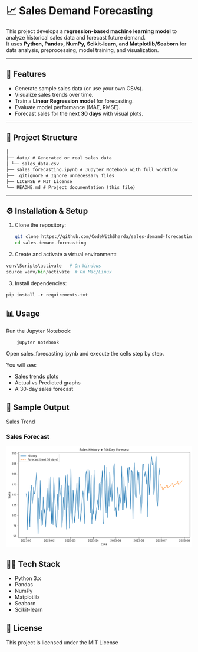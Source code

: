 # 📈 Sales Demand Forecasting

This project develops a **regression-based machine learning model** to analyze historical sales data and forecast future demand.  
It uses **Python, Pandas, NumPy, Scikit-learn, and Matplotlib/Seaborn** for data analysis, preprocessing, model training, and visualization.

---

## 🚀 Features
- Generate sample sales data (or use your own CSVs).
- Visualize sales trends over time.
- Train a **Linear Regression model** for forecasting.
- Evaluate model performance (MAE, RMSE).
- Forecast sales for the next **30 days** with visual plots.

---

## 📂 Project Structure
```sales-demand-forecasting/
│
├── data/ # Generated or real sales data
│ └── sales_data.csv
├── sales_forecasting.ipynb # Jupyter Notebook with full workflow
├── .gitignore # Ignore unnecessary files
├── LICENSE # MIT License
└── README.md # Project documentation (this file)
```


---

## ⚙️ Installation & Setup
1. Clone the repository:
   ```bash
   git clone https://github.com/CodeWithSharda/sales-demand-forecasting.git
   cd sales-demand-forecasting

2. Create and activate a virtual environment:
```python -m venv venv
venv\Scripts\activate   # On Windows
source venv/bin/activate  # On Mac/Linux
```
3. Install dependencies:
```
pip install -r requirements.txt
```
## 📊 Usage

Run the Jupyter Notebook:
```
    jupyter notebook
```
Open sales_forecasting.ipynb and execute the cells step by step.

You will see:
* Sales trends plots
* Actual vs Predicted graphs
* A 30-day sales forecast

## 📸 Sample Output

Sales Trend

### Sales Forecast
![Forecast Preview](assets/forecast_preview.png)


## 🧑‍💻 Tech Stack

* Python 3.x
* Pandas
* NumPy
* Matplotlib
* Seaborn
* Scikit-learn

## 📜 License

This project is licensed under the MIT License

